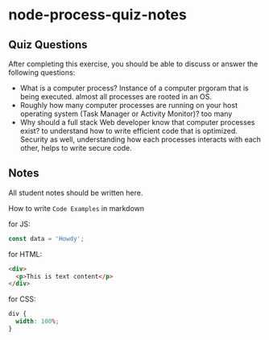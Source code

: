 # node-process-quiz-notes

## Quiz Questions

After completing this exercise, you should be able to discuss or answer the following questions:

- What is a computer process?
  Instance of a computer prgoram that is being executed. almost all processes are rooted in an OS.
- Roughly how many computer processes are running on your host operating system (Task Manager or Activity Monitor)?
  too many
- Why should a full stack Web developer know that computer processes exist?
  to understand how to write efficient code that is optimized. Security as well, understanding how each processes interacts with each other, helps to write secure code.

## Notes

All student notes should be written here.

How to write `Code Examples` in markdown

for JS:

```javascript
const data = 'Howdy';
```

for HTML:

```html
<div>
  <p>This is text content</p>
</div>
```

for CSS:

```css
div {
  width: 100%;
}
```
